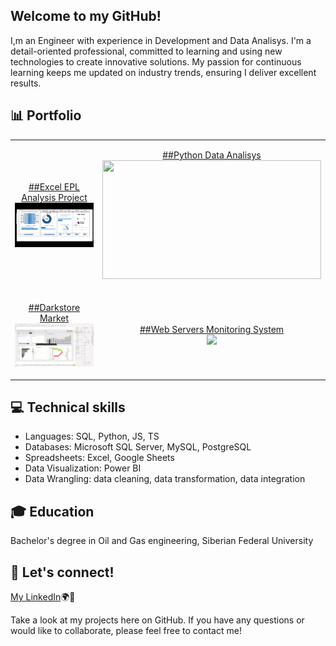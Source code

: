 ## Welcome to my GitHub!  
I,m an Engineer with experience in Development and Data Analisys. I'm a detail-oriented professional, committed to learning and using new technologies to create innovative solutions. 
My passion for continuous learning keeps me updated on industry trends, ensuring I deliver excellent results.

## 📊 Portfolio

|    |    |
|----------|---------|
| <p align="center">[##Excel EPL Analysis Project](https://github.com/artemrudman/Excel_Project_Liverpool) <br> <img src="screenshots/DashBoard.gif" width="350"></p>| <p align="center">[##Python Data Analisys](https://github.com/artemrudman/python_data_analysis) <br> <img src="screenshots/python.gif" width="350" height="190"> </p> |
| <p align="center">[##Darkstore Market](https://github.com/artemrudman/Darkstore_market) <br> <img src="screenshots/2.gif" width="350"></p>| <p align="center">[##Web Servers Monitoring System](https://github.com/artemrudman/Webservers_Project/) <br> <img src="screenshots/raw_data.gif" width="350"> </p>|

  
## 💻 Technical skills
- Languages: SQL, Python, JS, TS
- Databases: Microsoft SQL Server, MySQL, PostgreSQL
- Spreadsheets: Excel, Google Sheets
- Data Visualization: Power BI
- Data Wrangling: data cleaning, data transformation, data integration

## 🎓 Education
Bachelor's degree in Oil and Gas engineering, Siberian Federal University

## 📧 Let's connect!
[My LinkedIn](https://www.linkedin.com/in/artem-rudman/)🌍🚀

Take a look at my projects here on GitHub. If you have any questions or would like to collaborate, please feel free to contact me!
